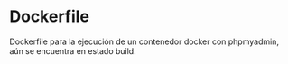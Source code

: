 # Dockerfile
Dockerfile para la ejecución de un contenedor docker con phpmyadmin, aún se encuentra en estado build.
